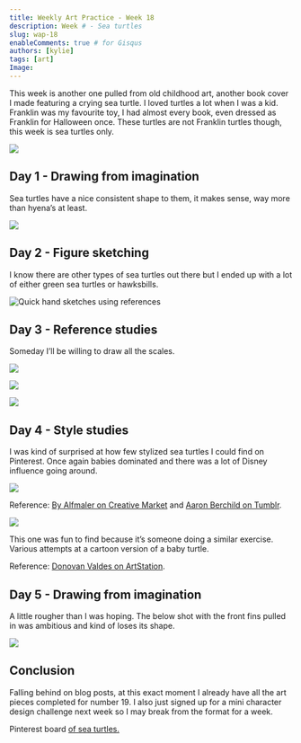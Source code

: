 ```yaml
---
title: Weekly Art Practice - Week 18
description: Week # - Sea turtles
slug: wap-18
enableComments: true # for Gisqus
authors: [kylie]
tags: [art]
Image:
---
```


This week is another one pulled from old childhood art, another book cover I made featuring a crying sea turtle. I loved turtles a lot when I was a kid. Franklin was my favourite toy, I had almost every book, even dressed as Franklin for Halloween once. These turtles are not Franklin turtles though, this week is sea turtles only.

![](/img/artwork/kid-seaturtle.jpg)

<!--truncate-->

## Day 1 - Drawing from imagination

Sea turtles have a nice consistent shape to them, it makes sense, way more than hyena’s at least.

![](/img/wap/wap-18.1.jpg)

## Day 2 - Figure sketching

I know there are other types of sea turtles out there but I ended up with a lot of either green sea turtles or hawksbills.

![Quick hand sketches using references](/img/wap/wap-18.2.jpg)

## Day 3 - Reference studies

Someday I’ll be willing to draw all the scales.

![](/img/wap/wap-18.3.1.jpg)

![](/img/wap/wap-18.3.2.jpg)

![](/img/wap/wap-18.3.3.jpg)

## Day 4 - Style studies

I was kind of surprised at how few stylized sea turtles I could find on Pinterest. Once again babies dominated and there was a lot of Disney influence going around.

![](/img/wap/wap-18.4.1.jpg)

Reference: [By Alfmaler on Creative Market](https://creativemarket.com/An-Maler/5886337-Set-of-big-green-sea-turtle-cartoon) and [Aaron Berchild on Tumblr](https://aaronberchild.blogspot.com/2012/03/sea-turtle.html).

![](/img/wap/wap-18.4.2.jpg)

This one was fun to find because it’s someone doing a similar exercise. Various attempts at a cartoon version of a baby turtle.

Reference: [Donovan Valdes on ArtStation](https://www.artstation.com/artwork/D3VmG).

## Day 5 - Drawing from imagination

A little rougher than I was hoping. The below shot with the front fins pulled in was ambitious and kind of loses its shape.

![](/img/wap/wap-18.5.jpg)

## Conclusion

Falling behind on blog posts, at this exact moment I already have all the art pieces completed for number 19. I also just signed up for a mini character design challenge next week so I may break from the format for a week.

Pinterest board [of sea turtles.](https://www.pinterest.ca/maeanu3639/wap-seaturtle/)
